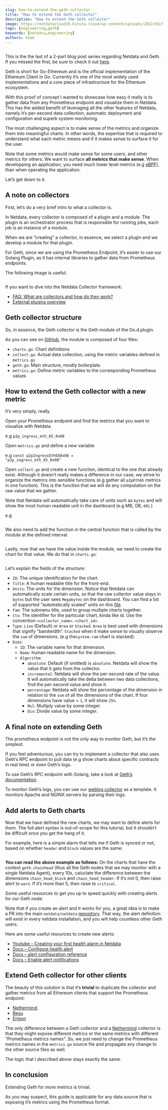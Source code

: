 ```yaml
---
slug: how-to-extend-the-geth-collector
title: "How to extend the Geth collector"
description: "How to extend the Geth collector"
image: https://netdatacloud20.kinsta.cloud/wp-content/uploads/2022/03/Geth-collector-diagram-1.png
tags: [engineering,geth]
keywords: [netdata,engineering]
authors: team
---
```


<!--truncate-->


<figure class="wp-block-image size-large"><img src="https://netdatacloud20.kinsta.cloud/wp-content/uploads/2022/03/Geth-collector-diagram-1-1200x796.png" alt="" class="wp-image-16282"/></figure>



This is the the last of a 2-part blog post series regarding Netdata and Geth. If you missed the first, be sure to check it out <a href="https://hackmd.io/J1x1WA-bR0a8gQeAmVdLFw" target="_blank" rel="noreferrer noopener">here</a>.



Geth is short for Go-Ethereum and is the official implementation of the Ethereum Client in Go. Currently it’s one of the most widely used implementations and a core piece of infrastructure for the Ethereum ecosystem.



With this proof of concept I wanted to showcase how easy it really is to gather data from any Prometheus endpoint and visualize them in Netdata. This has the added benefit of leveraging all the other features of Netdata, namely it’s per-second data collection, automatic deployment and configuration and superb system monitoring.



The most challenging aspect is to make sense of the metrics and organize them into meaningful charts. In other words, the expertise that is required to understand what each metric means and if it makes sense to surface it for the user.



Note that some metrics would make sense for some users, and other metrics for others. We want to surface <strong>all metrics that make sense</strong>. When developping an application, you need much lower level metrics (e.g <a href="https://containerjournal.com/topics/container-management/using-ebpf-monitoring-to-know-what-to-measure-and-why/" target="_blank" rel="noreferrer noopener">eBPF</a>), than when operating the application.



Let’s get down to it.



## A note on collectors



First, let’s do a very brief intro to what a collector is.



In Netdata, every collector is composed of a plugin and a module. The plugin is an orchestrator process that is responsible for running jobs, each job is an instance of a module.



When we are “creating” a collector, in essence, we select a plugin and we develop a module for that plugin.



For Geth, since we are using the Prometheus Endpoint, it’s easier to use our Golang Plugin, as it has internal libraries to gather data from Prometheus endpoints.



The following image is useful:



<figure class="wp-block-image size-large"><img src="https://netdatacloud20.kinsta.cloud/wp-content/uploads/2022/03/Geth-collector-diagram-2-1200x796.png" alt="" class="wp-image-16284"/></figure>



If you want to dive into the Netdata Collector framework:



<ul><li class=""><a href="https://community.netdata.cloud/docs?topic=1189" target="_blank" rel="noreferrer noopener">FAQ: What are collectors and how do they work?</a></li><li class=""><a href="https://learn.netdata.cloud/docs/agent/collectors/plugins.d" target="_blank" rel="noreferrer noopener">External plugins overview</a></li></ul>



## Geth collector structure



So, in essence, the Geth collector is the Geth module of the Go.d.plugin.



As you can see on <a href="https://github.com/netdata/go.d.plugin/tree/master/modules/geth" target="_blank" rel="noreferrer noopener">GitHub</a>, the module is composed of four files:



<ul><li class=""><code>charts.go</code>: Chart definitions</li><li class=""><code>collect.go</code>: Actual data collection, using the metric variables defined in <code>metrics.go</code></li><li class=""><code>geth.go</code>: Main structure, mostly boilerplate.</li><li class=""><code>metrics.go</code>: Define metric variables to the corresponding Prometheus values</li></ul>



## How to extend the Geth collector with a new metric



It’s very simply, really.



Open your Prometheus endpoint and find the metrics that you want to visualize with Netdata.



e.g <code>p2p_ingress_eth_65_0x08</code>



Open <code>metrics.go</code> and define a new variable



e.g <code>const p2pIngressEth650x08 = "p2p_ingress_eth_65_0x08"</code>



Open <code>collect.go</code> and create a new function, identical to the one that already exist. Although it doesn’t really makes a difference in our case, we strive to organize the metrics into sensible functions (e.g gather all <code>p2pEth65</code> metrics in one function). This is the function that we will do any computation on the raw value that we gather.



Note that Netdata will automatically take care of units such as <code>bytes</code> and will show the most human readable unit in the dashboard (e.g MB, GB, etc.)



e.g



<figure class="wp-block-image size-large"><img src="https://netdatacloud20.kinsta.cloud/wp-content/uploads/2022/03/carbon-1-3-1200x565.png" alt="" class="wp-image-16286"/></figure>



We also need to add the function in the central function that is called by the module at the defined interval.



<figure class="wp-block-image size-large"><img src="https://netdatacloud20.kinsta.cloud/wp-content/uploads/2022/03/carbon-2-4-1200x558.png" alt="" class="wp-image-16288"/></figure>



Lastly, now that we have the value inside the module, we need to create the chart for that value. We do that in <code>charts.go</code>:



<figure class="wp-block-image size-large"><img src="https://netdatacloud20.kinsta.cloud/wp-content/uploads/2022/03/carbon-4-5-1200x1093.png" alt="" class="wp-image-16290"/></figure>



Let’s explain the fields of the structure:



<ul><li class=""><code>ID</code>: The unique identification for the chart.</li><li class=""><code>Title</code>: A human readable title for the front-end.</li><li class=""><code>Units</code>: The units for the dimension. Notice that Netdata can automatically scale certain units, so that the raw collector value stays in <code>bytes</code> but the user sees <code>Megabytes</code> on the dashboard. You can find a list of supported “automatically scaled” units on this <a href="https://github.com/netdata/dashboard/blob/068bbbb975db7871920406be56af5a641c79a08e/src/utils/units-conversion.ts" target="_blank" rel="noreferrer noopener">file</a>.</li><li class=""><code>Fam</code>: The submenu title, used to group multiple charts together.</li><li class=""><code>Ctx</code>: The identifier for the particular chart, kinda like id. Use the convention <code>&lt;collector_name&gt;.&lt;chart_id&gt;</code>.</li><li class=""><code>Type</code>: <code>Line</code> (Default) or <code>Area</code> or <code>Stacked</code>. <code>Area</code> is best used with dimensions that signify “bandwidth”. <code>Stacked</code> when it make sense to visually observe the <code>sum</code> of dimensions. (e.g the<code>system.ram</code> chart is stacked).</li><li class=""><code>Dims</code>:<ul><li class=""><code>ID</code>: The variable name for that dimension.</li><li class=""><code>Name</code>: human readable name for the dimension.</li><li class=""><code>Algorithm</code>:<ul><li class=""><code>absolute</code>: Default (if omitted) is <code>absolute</code>. Netdata will show the value that it gets from the collector.</li><li class=""><code>incremental</code>: Netdata will show the per-second rate of the value. It will automatically take the delta between two data collections, find the per-second value and show it.</li><li class=""><code>percentage</code>: Netdata will show the percentage of the dimension in relation to the <code>sum</code> of all the dimensions of the chart. If four dimensions have value = <code>1</code>, it will show <code>25%</code>.</li><li class=""><code>Mul</code>: Multiply value by some integer.</li><li class=""><code>Div</code>: Divide value by some integer.</li></ul></li></ul></li></ul>



## A final note on extending Geth



The prometheus endpoint is not the only way to monitor Geth, but it’s the simplest.



If you feel adventurous, you can try to implement a collector that also uses Geth’s RPC endpoint to pull data (e.g show charts about specific contracts in real time) or even Geth’s logs.



To use Geth’s RPC endpoint with Golang, take a look at <a href="https://geth.ethereum.org/docs/dapp/native" target="_blank" rel="noreferrer noopener">Geth’s documentation</a>.



To monitor Geth’s logs, you can use our <a href="https://github.com/netdata/go.d.plugin/tree/ec9980149c3d32e4a90912826edd344dfb0413ac/modules/weblog" target="_blank" rel="noreferrer noopener">weblog collector</a> as a template. It monitors Apache and NGINX servers by parsing their logs.



## Add alerts to Geth charts



Now that we have defined the new charts, we may want to define alerts for them. The full alert syntax is out-of-scope for this tutorial, but it shouldn’t be difficult once you get the hang of it.



For example, here is a simple alarm that tells me if Geth is synced or not, based on whether <code>header</code> and <code>block</code> values are the same:



<figure class="wp-block-image size-large"><img src="https://netdatacloud20.kinsta.cloud/wp-content/uploads/2022/03/carbon-5-6-1200x616.png" alt="" class="wp-image-16292"/></figure>



<strong>You can read the above example as follows:</strong> On the charts that have the context <code>geth.chainhead</code> (thus all the Geth nodes that we may monitor with a single Netdata Agent), every 10s, caluclate the difference between the dimensions <code>chain_head_block</code> and <code>chain_head_header</code>. If it’s not 0, then raise alert to <code>warn</code>. If it’s more than 5, then raise to <code>critical</code>.



Some useful resources to get you up to speed quickly with creating alerts for our Geth node:



Note that if you create an alert and it works for you, a great idea is to make a PR into the main <code>netdata/netdata</code> <a href="https://github.com/netdata/netdata" target="_blank" rel="noreferrer noopener">repository</a>. That way, the alert definition will exist in every netdata installation, and you will help countless other Geth users.



Here are some useful resources to create new alerts:



<ul><li class=""><a href="https://www.youtube.com/watch?v=aWYj9VT8I5A" target="_blank" rel="noreferrer noopener">Youtube – Creating your first health alarm in Netdata</a></li><li class=""><a href="https://learn.netdata.cloud/docs/monitor/configure-alarms" target="_blank" rel="noreferrer noopener">Docs – Configure health alert</a></li><li class=""><a href="https://learn.netdata.cloud/docs/agent/health/reference" target="_blank" rel="noreferrer noopener">Docs – alert configuration reference</a></li><li class=""><a href="https://learn.netdata.cloud/docs/monitor/enable-notifications" target="_blank" rel="noreferrer noopener">Docs – Enable alert notifications</a></li></ul>



## Extend Geth collector for other clients



The beauty of this solution is that it’s <strong>trivial</strong> to duplicate the collector and gather metrics from all Ethereum clients that support the Prometheus endpoint:



<ul><li class=""><a href="https://docs.nethermind.io/nethermind/ethereum-client/metrics/setting-up-local-metrics-infrastracture" target="_blank" rel="noreferrer noopener">Nethermind</a>,</li><li class=""><a href="https://besu.hyperledger.org/en/stable/HowTo/Monitor/Metrics/" target="_blank" rel="noreferrer noopener">Besu</a></li><li class=""><a href="https://github.com/ledgerwatch/erigon" target="_blank" rel="noreferrer noopener">Erigon</a></li></ul>



The only difference between a Geth collector and a <a href="https://nethermind.io/client" target="_blank" rel="noreferrer noopener">Nethermind</a> collector is that they might expose different metrics or the same metrics with different “Prometheus metrics names”. So, we just need to change the Prometheus metrics names in the <code>metrics.go</code> source file and propagate any change to the other source files as well.



The logic that I described above stays exactly the same.



## In conclusion



Extending Geth for more metrics is trivial.



As you may suspect, this guide is applicable for any data source that is exposing it’s metrics using the Prometheus format.
